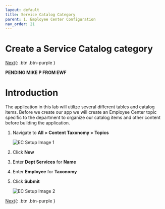 ```yaml
---
layout: default
title: Service Catalog Category
parent: 1. Employee Center Configuration
nav_order: 21
---
```


# Create a Service Catalog category

[Next][NEXT]{: .btn .btn-purple }

**PENDING MIKE P FROM EWF**

# Introduction

The application in this lab will utilize several different tables and catalog items. Before we create our app we will create an Employee Center topic specific to the department to organize our catalog items and other content before building the application.

1. Navigate to **All > Content Taxonomy > Topics**

    ![EC Setup Image 1](../images/ec_setup_1.png)

2. Click **New**
3. Enter **Dept Services** for **Name**
4. Enter **Employee** for **Taxonomy**
5. Click **Submit**

    ![EC Setup Image 2](../images/ec_setup_2.png)


[Next][NEXT]{: .btn .btn-purple }

[NEXT]: ../../exercise_2_create_app/create_app_in_aes